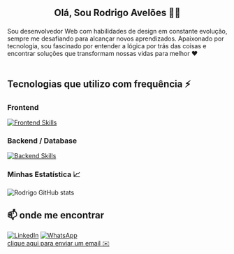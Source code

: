 ## <p align="center">Olá, Sou Rodrigo Avelões 👨‍💻</p>

Sou desenvolvedor Web com habilidades de design em constante evolução, sempre me desafiando para alcançar novos aprendizados. Apaixonado por tecnologia, sou fascinado por entender a lógica por trás das coisas e encontrar soluções que transformam nossas vidas para melhor ❤️
<br/>
<br/>



## Tecnologias que utilizo com frequência ⚡

### Frontend

[![Frontend Skills](https://skillicons.dev/icons?i=html,css,js,ts,react,nextjs,styledcomponents,sass,tailwind,materialui)](https://skillicons.dev)

### Backend / Database
 [![Backend Skills](https://skillicons.dev/icons?i=nodejs,express,mysql,postgres,mongodb,redis)](https://skillicons.dev)

### Minhas Estatística 📈
 ![Rodrigo GitHub stats](https://github-readme-stats.vercel.app/api?username=rodrigoaveloes&show_icons=true&theme=dracula&count_private=true)
 
  ## 📫 onde me encontrar
 
 
 [![LinkedIn](https://img.shields.io/badge/LinkedIn-0077B5?style=for-the-badge&logo=linkedin&logoColor=white)](https://www.linkedin.com/in/rodrigo-avelões-a4a560208/) 
 [![WhatsApp](https://img.shields.io/badge/WhatsApp-25D366?style=for-the-badge&logo=whatsapp&logoColor=white)](https://api.whatsapp.com/send?phone=5511960538397) <br/> 
 [clique aqui para enviar um email ✉️](mailto:rodrigoo.aveloes@gmail.com)

 
 
